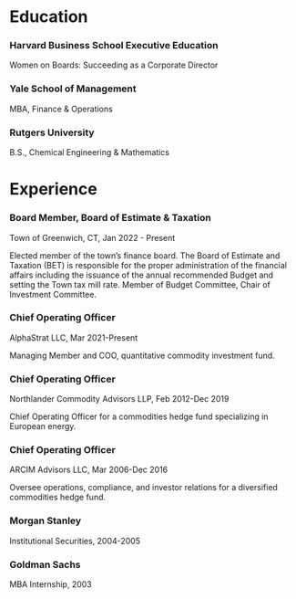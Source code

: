 # Education

### Harvard Business School Executive Education
Women on Boards: Succeeding as a Corporate Director

### Yale School of Management
MBA, Finance & Operations

### Rutgers University
B.S., Chemical Engineering & Mathematics



# Experience

### Board Member, Board of Estimate & Taxation
Town of Greenwich, CT,
Jan 2022 - Present

Elected member of the town’s finance board. The Board of Estimate and Taxation (BET) is responsible for the proper administration of the financial affairs including the issuance of the annual recommended Budget and setting the Town tax mill rate. Member of Budget Committee, Chair of Investment Committee.


### Chief Operating Officer
AlphaStrat LLC,
Mar 2021-Present

Managing Member and COO, quantitative commodity investment fund.

### Chief Operating Officer
Northlander Commodity Advisors LLP,
Feb 2012-Dec 2019

Chief Operating Officer for a commodities hedge fund specializing in European energy.

### Chief Operating Officer
ARCIM Advisors LLC,
Mar 2006-Dec 2016

Oversee operations, compliance, and investor relations for a diversified commodities hedge fund.

### Morgan Stanley
Institutional Securities,
2004-2005

### Goldman Sachs
MBA Internship,
2003
